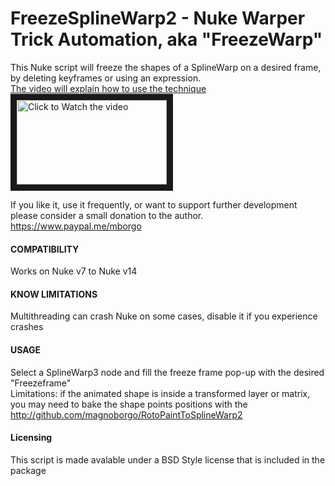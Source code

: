 FreezeSplineWarp2 - Nuke Warper Trick Automation, aka "FreezeWarp"
===============


This Nuke script will freeze the shapes of a SplineWarp on a desired frame, by deleting keyframes or using an expression.   
[The video will explain how to use the technique](http://www.youtube.com/watch?v=rFP4jgfXpjM&feature=player_embedded)    
<a href="http://www.youtube.com/watch?feature=player_embedded&v=rFP4jgfXpjM" target="_blank"><img src="http://img.youtube.com/vi/rFP4jgfXpjM/mqdefault.jpg"
alt="Click to Watch the video" width="240" height="135" border="10" /></a>


If you like it, use it frequently, or want to support further development please consider a small donation to the author.
https://www.paypal.me/mborgo

#### COMPATIBILITY ####

Works on Nuke v7 to Nuke v14

#### KNOW LIMITATIONS ####

Multithreading can crash Nuke on some cases, disable it if you experience crashes

#### USAGE ####

Select a SplineWarp3 node and fill the freeze frame pop-up with the desired "Freezeframe"   
Limitations: if the animated shape is inside a transformed layer or matrix, you may need to bake the shape points positions with 
the http://github.com/magnoborgo/RotoPaintToSplineWarp2

#### Licensing ####

This script is made avalable under a BSD Style license that is included in the package
